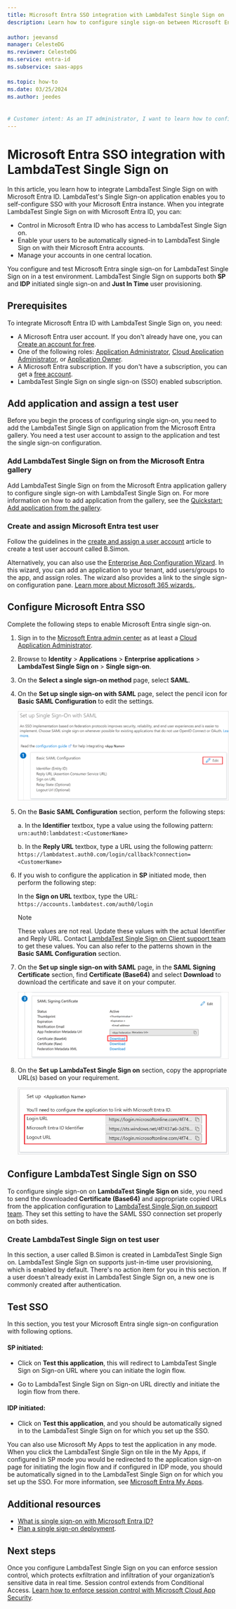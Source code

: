 ```yaml
---
title: Microsoft Entra SSO integration with LambdaTest Single Sign on
description: Learn how to configure single sign-on between Microsoft Entra ID and LambdaTest Single Sign on.

author: jeevansd
manager: CelesteDG
ms.reviewer: CelesteDG
ms.service: entra-id
ms.subservice: saas-apps

ms.topic: how-to
ms.date: 03/25/2024
ms.author: jeedes


# Customer intent: As an IT administrator, I want to learn how to configure single sign-on between Microsoft Entra ID and LambdaTest Single Sign on so that I can control who has access to LambdaTest Single Sign on, enable automatic sign-in with Microsoft Entra accounts, and manage my accounts in one central location.
---
```


# Microsoft Entra SSO integration with LambdaTest Single Sign on

In this article, you learn how to integrate LambdaTest Single Sign on with Microsoft Entra ID. LambdaTest's Single Sign-on application enables you to self-configure SSO with your Microsoft Entra instance. When you integrate LambdaTest Single Sign on with Microsoft Entra ID, you can:

* Control in Microsoft Entra ID who has access to LambdaTest Single Sign on.
* Enable your users to be automatically signed-in to LambdaTest Single Sign on with their Microsoft Entra accounts.
* Manage your accounts in one central location.

You configure and test Microsoft Entra single sign-on for LambdaTest Single Sign on in a test environment. LambdaTest Single Sign on supports both **SP** and **IDP** initiated single sign-on and **Just In Time** user provisioning.

## Prerequisites

To integrate Microsoft Entra ID with LambdaTest Single Sign on, you need:

* A Microsoft Entra user account. If you don't already have one, you can [Create an account for free](https://azure.microsoft.com/free/?WT.mc_id=A261C142F).
* One of the following roles: [Application Administrator](/entra/identity/role-based-access-control/permissions-reference#application-administrator), [Cloud Application Administrator](/entra/identity/role-based-access-control/permissions-reference#cloud-application-administrator), or [Application Owner](/entra/fundamentals/users-default-permissions#owned-enterprise-applications).
* A Microsoft Entra subscription. If you don't have a subscription, you can get a [free account](https://azure.microsoft.com/free/).
* LambdaTest Single Sign on single sign-on (SSO) enabled subscription.

## Add application and assign a test user

Before you begin the process of configuring single sign-on, you need to add the LambdaTest Single Sign on application from the Microsoft Entra gallery. You need a test user account to assign to the application and test the single sign-on configuration.

<a name='add-lambdatest-single-sign-on-from-the-azure-ad-gallery'></a>

### Add LambdaTest Single Sign on from the Microsoft Entra gallery

Add LambdaTest Single Sign on from the Microsoft Entra application gallery to configure single sign-on with LambdaTest Single Sign on. For more information on how to add application from the gallery, see the [Quickstart: Add application from the gallery](~/identity/enterprise-apps/add-application-portal.md).

<a name='create-and-assign-azure-ad-test-user'></a>

### Create and assign Microsoft Entra test user

Follow the guidelines in the [create and assign a user account](~/identity/enterprise-apps/add-application-portal-assign-users.md) article to create a test user account called B.Simon.

Alternatively, you can also use the [Enterprise App Configuration Wizard](https://portal.office.com/AdminPortal/home?Q=Docs#/azureadappintegration). In this wizard, you can add an application to your tenant, add users/groups to the app, and assign roles. The wizard also provides a link to the single sign-on configuration pane. [Learn more about Microsoft 365 wizards.](/microsoft-365/admin/misc/azure-ad-setup-guides). 

<a name='configure-azure-ad-sso'></a>

## Configure Microsoft Entra SSO

Complete the following steps to enable Microsoft Entra single sign-on.

1. Sign in to the [Microsoft Entra admin center](https://entra.microsoft.com) as at least a [Cloud Application Administrator](~/identity/role-based-access-control/permissions-reference.md#cloud-application-administrator).
1. Browse to **Identity** > **Applications** > **Enterprise applications** > **LambdaTest Single Sign on** > **Single sign-on**.
1. On the **Select a single sign-on method** page, select **SAML**.
1. On the **Set up single sign-on with SAML** page, select the pencil icon for **Basic SAML Configuration** to edit the settings.

   ![Screenshot shows how to edit Basic SAML Configuration.](common/edit-urls.png "Basic Configuration")

1. On the **Basic SAML Configuration** section, perform the following steps:

    a. In the **Identifier** textbox, type a value using the following pattern:
    `urn:auth0:lambdatest:<CustomerName>`

    b. In the **Reply URL** textbox, type a URL using the following pattern:
    `https://lambdatest.auth0.com/login/callback?connection=<CustomerName>`

1. If you wish to configure the application in **SP** initiated mode, then perform the following step:

    In the **Sign on URL** textbox, type the URL:
    `https://accounts.lambdatest.com/auth0/login`

    > [!NOTE]
    > These values are not real. Update these values with the actual Identifier and Reply URL. Contact [LambdaTest Single Sign on Client support team](mailto:support@lambdatest.com) to get these values. You can also refer to the patterns shown in the **Basic SAML Configuration** section.

1. On the **Set up single sign-on with SAML** page, in the **SAML Signing Certificate** section, find **Certificate (Base64)** and select **Download** to download the certificate and save it on your computer.

    ![Screenshot shows the Certificate download link.](common/certificatebase64.png "Certificate")

1. On the **Set up LambdaTest Single Sign on** section, copy the appropriate URL(s) based on your requirement.

	![Screenshot shows to copy configuration appropriate URL.](common/copy-configuration-urls.png "Metadata")

## Configure LambdaTest Single Sign on SSO

To configure single sign-on on **LambdaTest Single Sign on** side, you need to send the downloaded **Certificate (Base64)** and appropriate copied URLs from the application configuration to [LambdaTest Single Sign on support team](mailto:support@lambdatest.com). They set this setting to have the SAML SSO connection set properly on both sides.

### Create LambdaTest Single Sign on test user

In this section, a user called B.Simon is created in LambdaTest Single Sign on. LambdaTest Single Sign on supports just-in-time user provisioning, which is enabled by default. There's no action item for you in this section. If a user doesn't already exist in LambdaTest Single Sign on, a new one is commonly created after authentication.

## Test SSO 

In this section, you test your Microsoft Entra single sign-on configuration with following options. 

#### SP initiated:

* Click on **Test this application**, this will redirect to LambdaTest Single Sign on Sign-on URL where you can initiate the login flow.  

* Go to LambdaTest Single Sign on Sign-on URL directly and initiate the login flow from there.

#### IDP initiated:

* Click on **Test this application**, and you should be automatically signed in to the LambdaTest Single Sign on for which you set up the SSO. 

You can also use Microsoft My Apps to test the application in any mode. When you click the LambdaTest Single Sign on tile in the My Apps, if configured in SP mode you would be redirected to the application sign-on page for initiating the login flow and if configured in IDP mode, you should be automatically signed in to the LambdaTest Single Sign on for which you set up the SSO. For more information, see [Microsoft Entra My Apps](/azure/active-directory/manage-apps/end-user-experiences#azure-ad-my-apps).

## Additional resources

* [What is single sign-on with Microsoft Entra ID?](~/identity/enterprise-apps/what-is-single-sign-on.md)
* [Plan a single sign-on deployment](~/identity/enterprise-apps/plan-sso-deployment.md).

## Next steps

Once you configure LambdaTest Single Sign on you can enforce session control, which protects exfiltration and infiltration of your organization’s sensitive data in real time. Session control extends from Conditional Access. [Learn how to enforce session control with Microsoft Cloud App Security](/cloud-app-security/proxy-deployment-aad).
